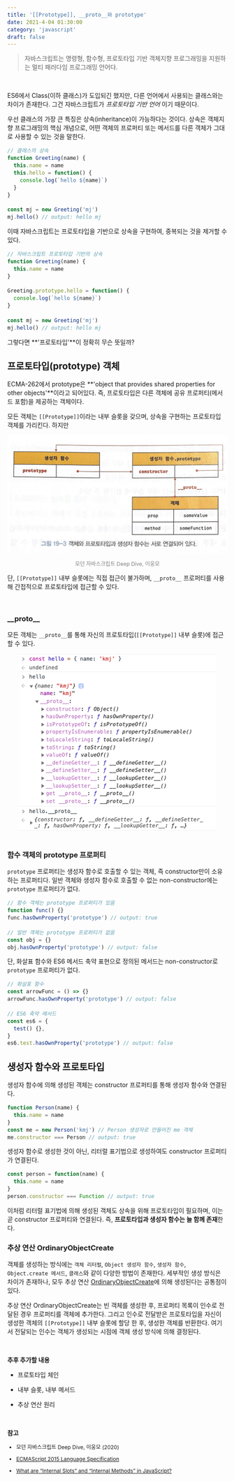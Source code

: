 ```yaml
---
title: '[[Prototype]], __proto__와 prototype'
date: 2021-4-04 01:30:00
category: 'javascript'
draft: false
---
```


> 자바스크립트는 명령형, 함수형, 프로토타입 기반 객체지향 프로그래밍을 지원하는 멀티 패러다임 프로그래밍 언어다.

<br />

ES6에서 Class(이하 클래스)가 도입되긴 했지만, 다른 언어에서 사용되는 클래스와는 차이가 존재한다. 그건 자바스크립트가 <i>프로토타입 기반 언어</i> 이기 때문이다.

우선 클래스의 가장 큰 특징은 상속(inheritance)이 가능하다는 것이다. 상속은 객체지향 프로그래밍의 핵심 개념으로, 어떤 객체의 프로퍼티 또는 메서드를 다른 객체가 그대로 사용할 수 있는 것을 말한다.

```js
// 클래스의 상속
function Greeting(name) {
  this.name = name
  this.hello = function() {
    console.log(`hello ${name}`)
  }
}

const mj = new Greeting('mj')
mj.hello() // output: hello mj
```

이때 자바스크립트는 프로토타입을 기반으로 상속을 구현하여, 중복되는 것을 제거할 수 있다.

```js
// 자바스크립트 프로토타입 기반의 상속
function Greeting(name) {
  this.name = name
}

Greeting.prototype.hello = function() {
  console.log(`hello ${name}`)
}

const mj = new Greeting('mj')
mj.hello() // output: hello mj
```

그렇다면 **'프로토타입'**이 정확히 무슨 뜻일까?

## 프로토타입(prototype) 객체

ECMA-262에서 prototype은 **'object that provides shared properties for other objects'**이라고 되어있다. 즉, 프로토타입은 다른 객체에 공유 프로퍼티(메서드 포함)을 제공하는 객체이다.

모든 객체는 `[[Prototype]]`이라는 내부 슬롯을 갖으며, 상속을 구현하는 프로토타입 객체를 가리킨다. 하지만

<div style="text-align: center;">
  <img src="./images/prototype/connect.png" alt="prototype connection">
  <p style="font-size: 12px; color: gray;">모던 자바스크립트 Deep Dive, 이웅모</p>
</div>

단, `[[Prototype]]` 내부 슬롯에는 직접 접근이 불가하며, `__proto__` 프로퍼티를 사용해 간접적으로 프로토타입에 접근할 수 있다.

<br />

### \_\_proto\_\_

모든 객체는 `__proto__`를 통해 자신의 프로토타입(`[[Prototype]]` 내부 슬롯)에 접근할 수 있다.

<div style="text-align: center;">
  <img src="./images/prototype/proto.png" alt="prototype connection">
</div>

<br />

### 함수 객체의 prototype 프로퍼티

`prototype` 프로퍼티는 생성자 함수로 호출할 수 있는 객체, 즉 constructor만이 소유하는 프로퍼티다. 일반 객체와 생성자 함수로 호출할 수 없는
non-constructor에는 `prototype` 프로퍼티가 없다.

```js
// 함수 객체는 prototype 프로퍼티가 있음
function func() {}
func.hasOwnProperty('prototype') // output: true

// 일반 객체는 prototype 프로퍼티가 없음
const obj = {}
obj.hasOwnProperty('prototype') // output: false
```

단, 화살표 함수와 ES6 메서드 축약 표현으로 정의된 메서드는 non-constructor로 `prototype` 프로퍼티가 없다.

```js
// 화살표 함수
const arrowFunc = () => {}
arrowFunc.hasOwnProperty('prototype') // output: false

// ES6 축약 메서드
const es6 = {
  test() {},
}
es6.test.hasOwnProperty('prototype') // output: false
```

## 생성자 함수와 프로토타입

생성자 함수에 의해 생성된 객체는 constructor 프로퍼티를 통해 생성자 함수와 연결된다.

```js
function Person(name) {
  this.name = name
}
const me = new Person('kmj') // Person 생성자로 만들어진 me 객체
me.constructor === Person // output: true
```

생성자 함수로 생성한 것이 아닌, 리터럴 표기법으로 생성하여도 constructor 프로퍼티가 연결된다.

```js
const person = function(name) {
  this.name = name
}
person.constructor === Function // output: true
```

이처럼 리터럴 표기법에 의해 생성된 객체도 상속을 위해 프로토타입이 필요하며, 이는 곧 constructor 프로퍼티와 연결된다. 즉, **프로토타입과 생성자 함수는 늘 함께 존재**한다.

### 추상 연산 OrdinaryObjectCreate

객체를 생성하는 방식에는 `객체 리터럴`, `Object 생성자 함수`, `생성자 함수`, `Object.create 메서드`, `클래스`와 같이 다양한 방법이 존재한다. 세부적인 생성 방식은 차이가 존재하나, 모두 추상 연산 <a href="https://262.ecma-international.org/11.0/#sec-ordinaryobjectcreate" target="_blank">OrdinaryObjectCreate</a>에 의해 생성된다는 공통점이 있다.

추상 연산 OrdinaryObjectCreate는 빈 객체를 생성한 후, 프로퍼티 목록이 인수로 전달된 경우 프로퍼티를 객체에 추가한다. 그리고 인수로 전달받은 프로토타입을 자신이 생성한 객체의 `[[Prototype]]` 내부 슬롯에 할당 한 후, 생성한 객체를 반환한다. 여기서 전달되는 인수는 객체가 생성되는 시점에 객체 생성 방식에 의해 결정된다.

<br />

<div>

**추후 추가할 내용**

- 프로토타입 체인

- 내부 슬롯, 내부 메서드

- 추상 연산 원리

</div>

<br />

**참고**

<div style="font-size: 12px;">

- 모던 자바스크립트 Deep Dive, 이웅모 (2020)

- <a href="https://262.ecma-international.org/6.0/" target="_blank">ECMAScript 2015 Language Specification</a>

- <a href="https://medium.com/jspoint/what-are-internal-slots-and-internal-methods-in-javascript-f2f0f6b38de" target="_blank">What are “Internal Slots” and “Internal Methods” in JavaScript?</a>

</div>
